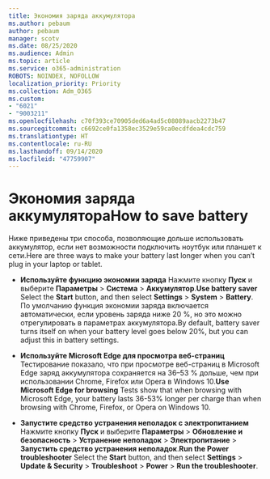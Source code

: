 ```yaml
---
title: Экономия заряда аккумулятора
ms.author: pebaum
author: pebaum
manager: scotv
ms.date: 08/25/2020
ms.audience: Admin
ms.topic: article
ms.service: o365-administration
ROBOTS: NOINDEX, NOFOLLOW
localization_priority: Priority
ms.collection: Adm_O365
ms.custom:
- "6021"
- "9003211"
ms.openlocfilehash: c70f393ce70905ded6a4ad5c08089aacb2273b47
ms.sourcegitcommit: c6692ce0fa1358ec3529e59ca0ecdfdea4cdc759
ms.translationtype: HT
ms.contentlocale: ru-RU
ms.lasthandoff: 09/14/2020
ms.locfileid: "47759907"
---
```

# <a name="how-to-save-battery"></a><span data-ttu-id="c581c-102">Экономия заряда аккумулятора</span><span class="sxs-lookup"><span data-stu-id="c581c-102">How to save battery</span></span>

<span data-ttu-id="c581c-103">Ниже приведены три способа, позволяющие дольше использовать аккумулятор, если нет возможности подключить ноутбук или планшет к сети.</span><span class="sxs-lookup"><span data-stu-id="c581c-103">Here are three ways to make your battery last longer when you can’t plug in your laptop or tablet.</span></span>  

- <span data-ttu-id="c581c-104">**Используйте функцию экономии заряда** Нажмите кнопку  **Пуск**  и выберите  **Параметры**  >  **Система**  >  **Аккумулятор**.</span><span class="sxs-lookup"><span data-stu-id="c581c-104">**Use battery saver** Select the  **Start**  button, and then select  **Settings**  >  **System**  >  **Battery**.</span></span> <span data-ttu-id="c581c-105">По умолчанию функция экономии заряда включается автоматически, если уровень заряда ниже 20 %, но это можно отрегулировать в параметрах аккумулятора.</span><span class="sxs-lookup"><span data-stu-id="c581c-105">By default, battery saver turns itself on when your battery level goes below 20%, but you can adjust this in battery settings.</span></span>
    
- <span data-ttu-id="c581c-106">**Используйте Microsoft Edge для просмотра веб-страниц** Тестирование показало, что при просмотре веб-страниц в Microsoft Edge заряд аккумулятора сохраняется на 36–53 % дольше, чем при использовании Chrome, Firefox или Opera в Windows 10.</span><span class="sxs-lookup"><span data-stu-id="c581c-106">**Use Microsoft Edge for browsing** Tests show that when browsing with Microsoft Edge, your battery lasts 36-53% longer per charge than when browsing with Chrome, Firefox, or Opera on Windows 10.</span></span>
    
- <span data-ttu-id="c581c-107">**Запустите средство устранения неполадок с электропитанием** Нажмите кнопку **Пуск** и выберите **Параметры** > **Обновление и безопасность** > **Устранение неполадок** > **Электропитание** > **Запустить средство устранения неполадок**.</span><span class="sxs-lookup"><span data-stu-id="c581c-107">**Run the Power troubleshooter** Select the **Start** button, and then select **Settings** > **Update & Security** > **Troubleshoot** > **Power** > **Run the troubleshooter**.</span></span>
